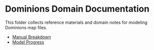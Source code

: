 # Dominions Domain Documentation

This folder collects reference materials and domain notes for modeling Dominions map files.

- [Manual Breakdown](manual/Dominions_Manual.md)
- [Model Progress](domain_model.md)
